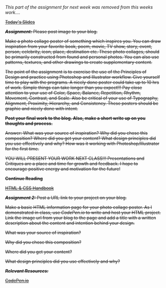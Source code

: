 
_This part of the assignment for next week was removed from this weeks work...._

~~[Today's Slides](https://docs.google.com/presentation/d/1n_oox1DpwAuGRkoKTaMMzH_RU2r3s__RzNi3l5U-ZaU/edit?usp=sharing)~~



~~**_Assignment:_** Please post image to your blog.~~

~~Make a photo collage poster of something which inspires you.  You can draw inspiration from your favorite book, poem, movie, TV show, story, event, person, celebrity, icon, place, destination etc.  These photo collages, should be primarily constructed from found and personal photos.  You can also use patterns, textures, and other drawings to create supplementary content.~~

~~The point of the assignment is to exercise the use of the Principles of Design and practice using Photoshop and Illustrator workflow.  Give yourself time to play with the programs.  A nicely done poster could take up to 10 hrs of work.  Simple things can take longer than you expect!!!  Pay close attention to your use of Color, Space, Balance, Repetition, Rhythm, Movement, Contrast, and Scale.  Also be critical of your use of Typography, Alignment, Proximity, Hierarchy, and Consistency.  These posters should be graphic and nicely done with intent.~~

~~**Post your final work to the blog.  Also, make a short write up on you thoughts and process.**~~

~~Answer: What was your source of inspiration? Why did you chose this composition? Where did you get your content? What design principles did you use effectively and why? How was it working with Photoshop/Illustrator for the first time.~~

~~YOU WILL PRESENT YOUR WORK NEXT CLASS!!!  Presentations and Critiques are a place and time for growth and feedback.  I hope to encourage positive energy and motivation for the future!~~


~~**Continue Reading**~~

~~[HTML & CSS Handbook](http://www.wufai.edu.tw/%E7%B6%B2%E9%A0%81%E6%8A%80%E8%A1%93%E4%B8%AD%E5%BF%83/datasheet/HTML%20and%20CSS%20design%20and%20build%20websites.pdf)~~

~~**_Assignment 2:_** Post a URL link to your project on your blog.~~

~~Make a basic HTML information page for your photo collage poster.  As I demonstrated in class, use _CodePen.io_ to write and host your HTML project.  Link the image url from your blog to the page and add a title with a written description about the content and intention behind your design.~~

~~What was your source of inspiration?~~

~~Why did you chose this composition?~~

~~Where did you get your content?~~

~~What design principles did you use effectively and why?~~


~~**_Relevant Resources:_**~~

~~[CodePen.io](https://codepen.io/)~~

